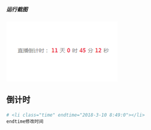 ##### 运行截图

<img src="images/GIF.gif" />

## 倒计时

``` bash
# <li class="time" endtime="2018-3-10 8:49:0"></li>
endtime修改时间